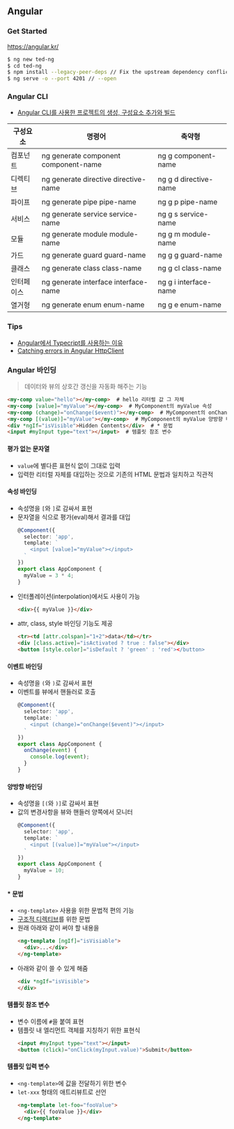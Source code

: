 ## Angular

### Get Started

https://angular.kr/

```bash
$ ng new ted-ng
$ cd ted-ng
$ npm install --legacy-peer-deps // Fix the upstream dependency conflict
$ ng serve -o --port 4201 // --open
```

### Angular CLI

- [Angular CLI를 사용한 프로젝트의 생성, 구성요소 추가와 빌드](https://poiemaweb.com/angular-cli)

| 구성요소 | 명령어 | 축약형 |
|------------|--------------------------------------|-----------------------|
| 컴포넌트 | ng generate component component-name | ng g component-name |
| 디렉티브 | ng generate directive directive-name | ng g d directive-name |
| 파이프 | ng generate pipe pipe-name | ng g p pipe-name |
| 서비스 | ng generate service service-name | ng g s service-name |
| 모듈 | ng generate module module-name | ng g m module-name |
| 가드 | ng generate guard guard-name | ng g g guard-name |
| 클래스 | ng generate class class-name | ng g cl class-name |
| 인터페이스 | ng generate interface interface-name | ng g i interface-name |
| 열거형 | ng generate enum enum-name | ng g e enum-name |

### Tips

- [Angular에서 Typecript를 사용하는 이유](https://github.com/not-for-me/til/blob/master/angular2/translations/writing_angular2_in_typescript.md)
- [Catching errors in Angular HttpClient](https://stackoverflow.com/questions/46019771/catching-errors-in-angular-httpclient)

### Angular 바인딩

> 데이터와 뷰의 상호간 갱신을 자동화 해주는 기능

```html
<my-comp value="hello"></my-comp>  # hello 리터럴 값 그 자체
<my-comp [value]="myValue"></my-comp>  # MyComponent의 myValue 속성
<my-comp (change)="onChange($event)"></my-comp>  # MyComponent의 onChange(event) 메소드
<my-comp [(value)]="myValue"></my-comp>  # MyComponent의 myValue 양방향 바인딩
<div *ngIf="isVisible">Hidden Contents</div>  # * 문법
<input #myInput type="text"></input>  # 템플릿 참조 변수
```

#### 평가 없는 문자열

- `value`에 별다른 표현식 없이 그대로 입력
- 입력한 리터럴 자체를 대입하는 것으로 기존의 HTML 문법과 일치하고 직관적

#### 속성 바인딩

- 속성명을 `[`와 `]`로 감싸서 표현
- 문자열을 식으로 평가(eval)해서 결과를 대입
  ```typescript
  @Component({
    selector: 'app',
    template: `
      <input [value]="myValue"></input>
    `
  })
  export class AppComponent {
    myValue = 3 * 4;
  }
  ```
- 인터폴레이션(interpolation)에서도 사용이 가능
  ```html
  <div>{{ myValue }}</div>
  ```
- attr, class, style 바인딩 기능도 제공
  ```html
  <tr><td [attr.colspan]="1+2">data</td></tr>
  <div [class.active]="isActivated ? true : false"></div>
  <button [style.color]="isDefault ? 'green' : 'red'></button>
  ```

#### 이벤트 바인딩

- 속성명을 `(`와 `)`로 감싸서 표현
- 이벤트를 뷰에서 핸들러로 호출
  ```typescript
  @Component({
    selector: 'app',
    template: `
      <input (change)="onChange($event)"></input>
    `
  })
  export class AppComponent {
    onChange(event) {
      console.log(event);
    }
  }
  ```

#### 양방향 바인딩

- 속성명을 `[(`와 `)]`로 감싸서 표현
- 값의 변경사항을 뷰와 핸들러 양쪽에서 모니터
  ```typescript
  @Component({
    selector: 'app',
    template: `
      <input [(value)]="myValue"></input>
    `
  })
  export class AppComponent {
    myValue = 10;
  }
  ```

#### * 문법

- `<ng-template>` 사용을 위한 문법적 편의 기능
- [구조적 디렉티브](https://angular.kr/guide/built-in-directives#built-in-structural-directives)를 위한 문법
- 원래 아래와 같이 써야 할 내용을
  ```html
  <ng-template [ngIf]="isVisiable">
    <div>...</div>
  </ng-template>
  ```
- 아래와 같이 쓸 수 있게 해줌
  ```html
  <div *ngIf="isVisible">
  </div>
  ```

#### 템플릿 참조 변수

- 변수 이름에 `#`을 붙여 표현
- 템플릿 내 엘리먼트 객체를 지칭하기 위한 표현식
  ```html
  <input #myInput type="text"></input>
  <button (click)="onClick(myInput.value)">Submit</button>
  ```

#### 템플릿 입력 변수

- `<ng-template>`에 값을 전달하기 위한 변수
- `let-xxx` 형태의 애트리뷰트로 선언
  ```html
  <ng-template let-foo="fooValue">
    <div>{{ fooValue }}</div>
  </ng-template>
  ```
